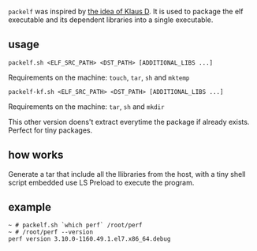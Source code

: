 `packelf` was inspired by [the idea of Klaus D](https://askubuntu.com/a/546305). It is used to package the elf executable and its dependent libraries into a single executable.

## usage

```
packelf.sh <ELF_SRC_PATH> <DST_PATH> [ADDITIONAL_LIBS ...]
```

Requirements on the machine: `touch`, `tar`, `sh` and `mktemp`

```
packelf-kf.sh <ELF_SRC_PATH> <DST_PATH> [ADDITIONAL_LIBS ...]
```

Requirements on the machine: `tar`, `sh` and `mkdir`

This other version doens't extract everytime the package if already exists.
Perfect for tiny packages.

## how works

Generate a tar that include all the llibraries from the host, with a tiny shell script embedded use LS Preload to execute the program.

## example

```
~ # packelf.sh `which perf` /root/perf
~ # /root/perf --version
perf version 3.10.0-1160.49.1.el7.x86_64.debug
```

